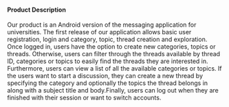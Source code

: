 #### Product Description

Our product is an Android version of the messaging application for universities. The first release of our application allows basic user registration, login and category, topic, thread creation and exploration. Once logged in, users have the option to create new categories, topics or threads. Otherwise, users can filter through the threads available by thread ID, categories or topics to easily find the threads they are interested in. Furthermore, users can view a list of all the available categories or topics. If the users want to start a discussion, they can create a new thread by specifying the category and optionally the topics the thread belongs in along with a subject title and body.Finally, users can log out when they are finished with their session or want to switch accounts.
